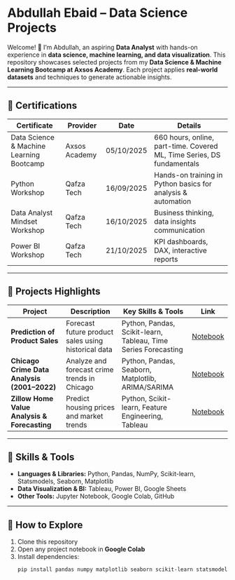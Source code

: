 # Abdullah Ebaid – Data Science Projects

Welcome! 👋 I’m Abdullah, an aspiring **Data Analyst** with hands-on experience in **data science, machine learning, and data visualization**. This repository showcases selected projects from my **Data Science & Machine Learning Bootcamp at Axsos Academy**. Each project applies **real-world datasets** and techniques to generate actionable insights.

---

## 🔹 Certifications
| Certificate | Provider | Date | Details |
|------------|---------|------|--------|
| Data Science & Machine Learning Bootcamp | Axsos Academy | 05/10/2025 | 660 hours, online, part-time. Covered ML, Time Series, DS fundamentals |
| Python Workshop | Qafza Tech | 16/09/2025 | Hands-on training in Python basics for analysis & automation |
| Data Analyst Mindset Workshop | Qafza Tech | 16/10/2025 | Business thinking, data insights communication |
| Power BI Workshop | Qafza Tech | 21/10/2025 | KPI dashboards, DAX, interactive reports |

---

## 🔹 Projects Highlights

| Project | Description | Key Skills & Tools | Link |
|---------|-------------|--------------------|------|
| **Prediction of Product Sales** | Forecast future product sales using historical data | Python, Pandas, Scikit-learn, Tableau, Time Series Forecasting | [Notebook](https://github.com/Abdullah-Axsos/ReadMe/blob/main/Project_1.ipynb) |
| **Chicago Crime Data Analysis (2001–2022)** | Analyze and forecast crime trends in Chicago | Python, Pandas, Seaborn, Matplotlib, ARIMA/SARIMA | [Notebook](https://github.com/Abdullah-Axsos/ReadMe/blob/main/Project_3.ipynb) |
| **Zillow Home Value Analysis & Forecasting** | Predict housing prices and market trends | Python, Scikit-learn, Feature Engineering, Tableau  | [Notebook](https://github.com/Abdullah-Axsos/ReadMe/blob/main/Zillow%20Home.ipynb) |

---

## 🔹 Skills & Tools
- **Languages & Libraries:** Python, Pandas, NumPy, Scikit-learn, Statsmodels, Seaborn, Matplotlib
- **Data Visualization & BI:** Tableau, Power BI, Google Sheets
- **Other Tools:** Jupyter Notebook, Google Colab, GitHub

---

## 🔹 How to Explore
1. Clone this repository
2. Open any project notebook in **Google Colab**
3. Install dependencies:
   ```bash
   pip install pandas numpy matplotlib seaborn scikit-learn statsmodels pmdarima
